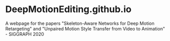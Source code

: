 # DeepMotionEditing.github.io
A webpage for the papers "Skeleton-Aware Networks for Deep Motion Retargeting" and "Unpaired Motion Style Transfer from Video to Animation" -  SIGGRAPH 2020
